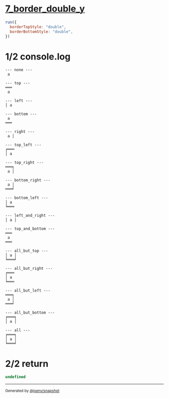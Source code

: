 # [7_border_double_y](../../table_1_cell.test.mjs#L150)

```js
run({
  borderTopStyle: "double",
  borderBottomStyle: "double",
})
```

# 1/2 console.log

```console
--- none ---
 a 

--- top ---
═══
 a 

--- left ---
│ a 

--- bottom ---
 a 
═══

--- right ---
 a │

--- top_left ---
╒═══
│ a 

--- top_right ---
═══╕
 a │

--- bottom_right ---
 a │
═══╛

--- bottom_left ---
│ a 
╘═══

--- left_and_right ---
│ a │

--- top_and_bottom ---
═══
 a 
═══

--- all_but_top ---
│ a │
╘═══╛

--- all_but_right ---
╒═══
│ a 
╘═══

--- all_but_left ---
═══╕
 a │
═══╛

--- all_but_bottom ---
╒═══╕
│ a │

--- all ---
╒═══╕
│ a │
╘═══╛

```

# 2/2 return

```js
undefined
```

---

<sub>
  Generated by <a href="https://github.com/jsenv/core/tree/main/packages/independent/snapshot">@jsenv/snapshot</a>
</sub>

